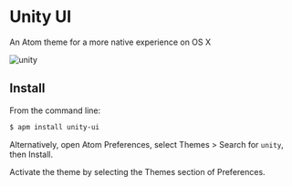 # Unity UI

An Atom theme for a more native experience on OS X

![unity](https://cloud.githubusercontent.com/assets/1680/6204067/d17b682c-b50a-11e4-8aa7-77f407583779.png)

## Install

From the command line:

```bash
$ apm install unity-ui
```

Alternatively, open Atom Preferences, select Themes > Search for `unity`,
then Install.


Activate the theme by selecting the Themes section of Preferences.
